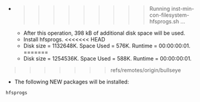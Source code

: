 * >>>>>>>>> Running inst-min-con-filesystem-hfsprogs.sh ...
  * After this operation, 398 kB of additional disk space will be used.
  * Install hfsprogs.
<<<<<<< HEAD
  * Disk size = 1132648K. Space Used = 576K. Runtime = 00:00:00:01.
=======
  * Disk size = 1254536K. Space Used = 588K. Runtime = 00:00:00:01.
>>>>>>> refs/remotes/origin/bullseye
  * The following NEW packages will be installed:
  ```bash
hfsprogs
  ```
